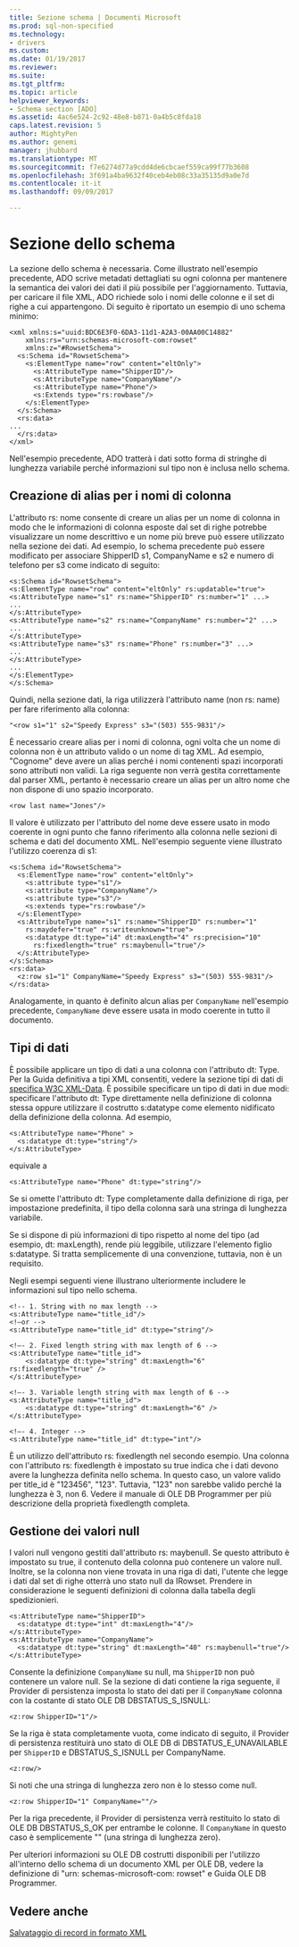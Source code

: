 ```yaml
---
title: Sezione schema | Documenti Microsoft
ms.prod: sql-non-specified
ms.technology:
- drivers
ms.custom: 
ms.date: 01/19/2017
ms.reviewer: 
ms.suite: 
ms.tgt_pltfrm: 
ms.topic: article
helpviewer_keywords:
- Schema section [ADO]
ms.assetid: 4ac6e524-2c92-48e8-b871-0a4b5c8fda18
caps.latest.revision: 5
author: MightyPen
ms.author: genemi
manager: jhubbard
ms.translationtype: MT
ms.sourcegitcommit: f7e6274d77a9cdd4de6cbcaef559ca99f77b3608
ms.openlocfilehash: 3f691a4ba9632f40ceb4eb08c33a35135d9a0e7d
ms.contentlocale: it-it
ms.lasthandoff: 09/09/2017

---
```

# <a name="schema-section"></a>Sezione dello schema
La sezione dello schema è necessaria. Come illustrato nell'esempio precedente, ADO scrive metadati dettagliati su ogni colonna per mantenere la semantica dei valori dei dati il più possibile per l'aggiornamento. Tuttavia, per caricare il file XML, ADO richiede solo i nomi delle colonne e il set di righe a cui appartengono. Di seguito è riportato un esempio di uno schema minimo:  
  
```  
<xml xmlns:s="uuid:BDC6E3F0-6DA3-11d1-A2A3-00AA00C14882"  
    xmlns:rs="urn:schemas-microsoft-com:rowset"  
    xmlns:z="#RowsetSchema">  
  <s:Schema id="RowsetSchema">  
    <s:ElementType name="row" content="eltOnly">  
      <s:AttributeType name="ShipperID"/>  
      <s:AttributeType name="CompanyName"/>  
      <s:AttributeType name="Phone"/>  
      <s:Extends type="rs:rowbase"/>  
    </s:ElementType>  
  </s:Schema>  
  <rs:data>  
...  
  </rs:data>  
</xml>  
```  
  
 Nell'esempio precedente, ADO tratterà i dati sotto forma di stringhe di lunghezza variabile perché informazioni sul tipo non è inclusa nello schema.  
  
## <a name="creating-aliases-for-column-names"></a>Creazione di alias per i nomi di colonna  
 L'attributo rs: nome consente di creare un alias per un nome di colonna in modo che le informazioni di colonna esposte dal set di righe potrebbe visualizzare un nome descrittivo e un nome più breve può essere utilizzato nella sezione dei dati. Ad esempio, lo schema precedente può essere modificato per associare ShipperID s1, CompanyName e s2 e numero di telefono per s3 come indicato di seguito:  
  
```  
<s:Schema id="RowsetSchema">   
<s:ElementType name="row" content="eltOnly" rs:updatable="true">   
<s:AttributeType name="s1" rs:name="ShipperID" rs:number="1" ...>   
...  
</s:AttributeType>   
<s:AttributeType name="s2" rs:name="CompanyName" rs:number="2" ...>   
...  
</s:AttributeType>   
<s:AttributeType name="s3" rs:name="Phone" rs:number="3" ...>   
...  
</s:AttributeType>   
...  
</s:ElementType>   
</s:Schema>  
```  
  
 Quindi, nella sezione dati, la riga utilizzerà l'attributo name (non rs: name) per fare riferimento alla colonna:  
  
```  
"<row s1="1" s2="Speedy Express" s3="(503) 555-9831"/>  
```  
  
 È necessario creare alias per i nomi di colonna, ogni volta che un nome di colonna non è un attributo valido o un nome di tag XML. Ad esempio, "Cognome" deve avere un alias perché i nomi contenenti spazi incorporati sono attributi non validi. La riga seguente non verrà gestita correttamente dal parser XML, pertanto è necessario creare un alias per un altro nome che non dispone di uno spazio incorporato.  
  
```  
<row last name="Jones"/>  
```  
  
 Il valore è utilizzato per l'attributo del nome deve essere usato in modo coerente in ogni punto che fanno riferimento alla colonna nelle sezioni di schema e dati del documento XML. Nell'esempio seguente viene illustrato l'utilizzo coerenza di s1:  
  
```  
<s:Schema id="RowsetSchema">  
  <s:ElementType name="row" content="eltOnly">  
    <s:attribute type="s1"/>  
    <s:attribute type="CompanyName"/>  
    <s:attribute type="s3"/>  
    <s:extends type="rs:rowbase"/>  
  </s:ElementType>  
  <s:AttributeType name="s1" rs:name="ShipperID" rs:number="1"   
    rs:maydefer="true" rs:writeunknown="true">  
    <s:datatype dt:type="i4" dt:maxLength="4" rs:precision="10"   
      rs:fixedlength="true" rs:maybenull="true"/>  
  </s:AttributeType>  
</s:Schema>  
<rs:data>  
  <z:row s1="1" CompanyName="Speedy Express" s3="(503) 555-9831"/>  
</rs:data>  
```  
  
 Analogamente, in quanto è definito alcun alias per `CompanyName` nell'esempio precedente, `CompanyName` deve essere usata in modo coerente in tutto il documento.  
  
## <a name="data-types"></a>Tipi di dati  
 È possibile applicare un tipo di dati a una colonna con l'attributo dt: Type. Per la Guida definitiva a tipi XML consentiti, vedere la sezione tipi di dati di [specifica W3C XML-Data](http://www.w3.org/TR/1998/NOTE-XML-data/). È possibile specificare un tipo di dati in due modi: specificare l'attributo dt: Type direttamente nella definizione di colonna stessa oppure utilizzare il costrutto s:datatype come elemento nidificato della definizione della colonna. Ad esempio,  
  
```  
<s:AttributeType name="Phone" >  
  <s:datatype dt:type="string"/>  
</s:AttributeType>  
```  
  
 equivale a  
  
```  
<s:AttributeType name="Phone" dt:type="string"/>  
```  
  
 Se si omette l'attributo dt: Type completamente dalla definizione di riga, per impostazione predefinita, il tipo della colonna sarà una stringa di lunghezza variabile.  
  
 Se si dispone di più informazioni di tipo rispetto al nome del tipo (ad esempio, dt: maxLength), rende più leggibile, utilizzare l'elemento figlio s:datatype. Si tratta semplicemente di una convenzione, tuttavia, non è un requisito.  
  
 Negli esempi seguenti viene illustrano ulteriormente includere le informazioni sul tipo nello schema.  
  
```  
<!-- 1. String with no max length -->  
<s:AttributeType name="title_id"/>  
<!—or -->  
<s:AttributeType name="title_id" dt:type="string"/>  
  
<!—- 2. Fixed length string with max length of 6 -->  
<s:AttributeType name="title_id">  
    <s:datatype dt:type="string" dt:maxLength="6" rs:fixedlength="true" />  
</s:AttributeType>  
  
<!—- 3. Variable length string with max length of 6 -->  
<s:AttributeType name="title_id">  
    <s:datatype dt:type="string" dt:maxLength="6" />  
</s:AttributeType>  
  
<!—- 4. Integer -->  
<s:AttributeType name="title_id" dt:type="int"/>  
```  
  
 È un utilizzo dell'attributo rs: fixedlength nel secondo esempio. Una colonna con l'attributo rs: fixedlength è impostato su true indica che i dati devono avere la lunghezza definita nello schema. In questo caso, un valore valido per title_id è "123456", "123". Tuttavia, "123" non sarebbe valido perché la lunghezza è 3, non 6. Vedere il manuale di OLE DB Programmer per più descrizione della proprietà fixedlength completa.  
  
## <a name="handling-nulls"></a>Gestione dei valori null  
 I valori null vengono gestiti dall'attributo rs: maybenull. Se questo attributo è impostato su true, il contenuto della colonna può contenere un valore null. Inoltre, se la colonna non viene trovata in una riga di dati, l'utente che legge i dati dal set di righe otterrà uno stato null da IRowset. Prendere in considerazione le seguenti definizioni di colonna dalla tabella degli spedizionieri.  
  
```  
<s:AttributeType name="ShipperID">  
  <s:datatype dt:type="int" dt:maxLength="4"/>  
</s:AttributeType>  
<s:AttributeType name="CompanyName">  
  <s:datatype dt:type="string" dt:maxLength="40" rs:maybenull="true"/>  
</s:AttributeType>  
```  
  
 Consente la definizione `CompanyName` su null, ma `ShipperID` non può contenere un valore null. Se la sezione di dati contiene la riga seguente, il Provider di persistenza imposta lo stato dei dati per il `CompanyName` colonna con la costante di stato OLE DB DBSTATUS_S_ISNULL:  
  
```  
<z:row ShipperID="1"/>  
```  
  
 Se la riga è stata completamente vuota, come indicato di seguito, il Provider di persistenza restituirà uno stato di OLE DB di DBSTATUS_E_UNAVAILABLE per `ShipperID` e DBSTATUS_S_ISNULL per CompanyName.  
  
```  
<z:row/>   
```  
  
 Si noti che una stringa di lunghezza zero non è lo stesso come null.  
  
```  
<z:row ShipperID="1" CompanyName=""/>  
```  
  
 Per la riga precedente, il Provider di persistenza verrà restituito lo stato di OLE DB DBSTATUS_S_OK per entrambe le colonne. Il `CompanyName` in questo caso è semplicemente "" (una stringa di lunghezza zero).  
  
 Per ulteriori informazioni su OLE DB costrutti disponibili per l'utilizzo all'interno dello schema di un documento XML per OLE DB, vedere la definizione di "urn: schemas-microsoft-com: rowset" e Guida OLE DB Programmer.  
  
## <a name="see-also"></a>Vedere anche  
 [Salvataggio di record in formato XML](../../../ado/guide/data/persisting-records-in-xml-format.md)
